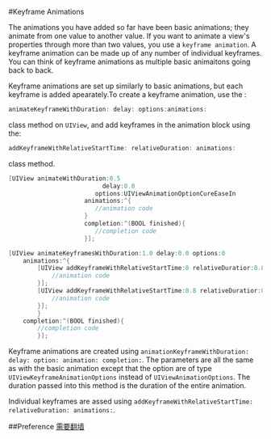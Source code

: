 #Keyframe Animations

The animations you have added so far have been basic animations; they animate from one value to another value. If you want to animate a view's properties through more than two values, you use a `keyframe animation`. A keyframe animation can be made up of any number of individual keyframes. You can think of keyframe animations as multiple basic animaitons going back to back.

Keyframe animations are set up similarly to basic animations, but each keyframe is added apearately.To create a keyframe animation, use the :

```Objective-C
animateKeyframeWithDuration: delay: options:animations:
```
class method on `UIView`, and add keyframes in the animation block using the:

```Objective-C
addKeyframeWithRelativeStartTime: relativeDuration: animations:
```
class method.

```Objective-C
[UIView animateWithDuration:0.5
						  delay:0.0
						options:UIViewAnimationOptionCureEaseIn
					 animations:^{
					 	//animation code
					 }
					 completion:^(BOOL finished){
					 	//completion code
					 }];
```

```Objective-C
[UIView animateKeyframesWithDuration:1.0 delay:0.0 options:0 
	animations:^{
		[UIView addKeyframeWithRelativeStartTime:0 relativeDuratior:0.8 animation:^{
			//animation code
		}];
		[UIView addKeyframeWithRelativeStartTime:0.8 relativeDuratior:0.8 animation:^{
			//animation code
		}];
		}
	completion:^(BOOL finished){
		//completion code
		}];
```

Keyframe animations are created using `animationKeyframeWithDuration: delay: option: animation: completion:`. The parameters are all the same as with the basic animation except that the option are of type `UIViewKeyframeAnimationOptions` instead of `UIViewAnimationOptions`. The duration passed into this method is the duration of the entire animation.

Individual keyframes are assed using `addKeyframeWithRelativeStartTime: relativeDuration: animations:`.

##Preference
[需要翻墙](http://captechconsulting.com/blog/tyler-tillage/ios-7-tutorial-series-custom-navigation-transitions-more)